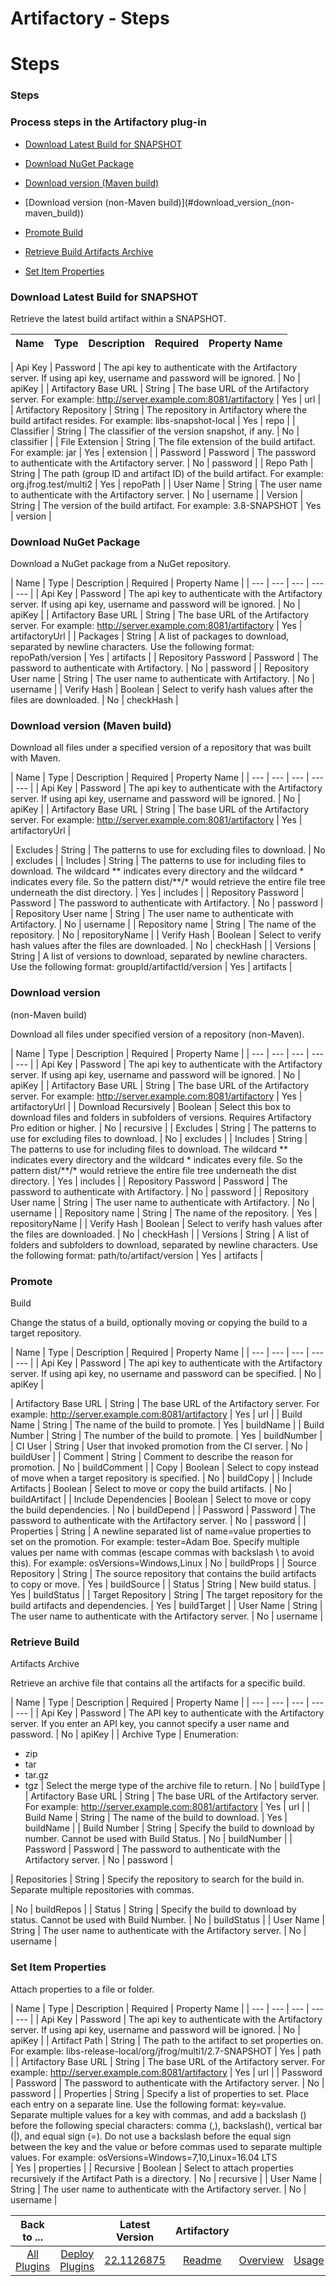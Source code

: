
Artifactory - Steps
===================

# Steps



### Steps




 



### Process steps in the Artifactory plug-in


* [Download Latest Build for 
SNAPSHOT](#download_latest_build_for_snapshot)
* [Download NuGet Package](#download_nuget_package)
* [Download version 
(Maven build)](#download_version_(maven_build))
* [Download version (non-Maven build)](#download_version_(non-
maven_build))
* [Promote Build](#promote_build)
* [Retrieve Build Artifacts Archive](#retrieve_build_artifacts_archive)

* [Set Item Properties](#set_item_properties)




### Download Latest Build for SNAPSHOT


Retrieve the latest build 
artifact within a SNAPSHOT.




| Name | Type | Description | Required | Property Name |
| --- | --- | --- | --- | --- |

| Api Key | Password | The api key to authenticate with the Artifactory server. If using api key, username and password
 will be ignored.
  | No | apiKey |
| Artifactory Base URL | String | The base URL of the Artifactory server. For 
example: http://server.example.com:8081/artifactory
  | Yes | url |
| Artifactory Repository | String | The repository 
in Artifactory where the build artifact resides. For example: libs-snapshot-local
  | Yes | repo |
| Classifier | String
 | The classifier of the version snapshot, if any. | No | classifier |
| File Extension | String | The file extension of
 the build artifact. For example: jar | Yes | extension |
| Password | Password | The password to authenticate with the 
Artifactory server. | No | password |
| Repo Path | String | The path (group ID and artifact ID) of the build artifact. 
For example: org.jfrog.test/multi2 | Yes | repoPath |
| User Name | String | The user name to authenticate with the 
Artifactory server. | No | username |
| Version | String | The version of the build artifact. For example: 3.8-SNAPSHOT 
| Yes | version |


### Download NuGet Package


Download a NuGet package from a NuGet repository.




| Name | Type | 
Description | Required | Property Name |
| --- | --- | --- | --- | --- |
| Api Key | Password | The api key to 
authenticate with the Artifactory server. If using api key, username and password will be ignored.
  | No | apiKey |
| 
Artifactory Base URL | String | The base URL of the Artifactory server. For example: 
http://server.example.com:8081/artifactory
  | Yes | artifactoryUrl |
| Packages | String | A list of packages to 
download, separated by newline characters. Use the following format: repoPath/version
  | Yes | artifacts |
| Repository
 Password | Password | The password to authenticate with Artifactory. | No | password |
| Repository User name | String 
| The user name to authenticate with Artifactory. | No | username |
| Verify Hash | Boolean | Select to verify hash 
values after the files are downloaded. | No | checkHash |


### Download version (Maven build)


Download all files 
under a specified version of a repository that was built with Maven.




| Name | Type | Description | Required | 
Property Name |
| --- | --- | --- | --- | --- |
| Api Key | Password | The api key to authenticate with the Artifactory 
server. If using api key, username and password will be ignored.
  | No | apiKey |
| Artifactory Base URL | String | The
 base URL of the Artifactory server. For example: http://server.example.com:8081/artifactory
  | Yes | artifactoryUrl |

| Excludes | String | The patterns to use for excluding files to download. | No | excludes |
| Includes | String | The 
patterns to use for including files to download. The wildcard ** indicates every directory and the wildcard * indicates 
every file. So the pattern dist/**/* would retrieve the entire file tree underneath the dist directory.
  | Yes | 
includes |
| Repository Password | Password | The password to authenticate with Artifactory. | No | password |
| 
Repository User name | String | The user name to authenticate with Artifactory. | No | username |
| Repository name | 
String | The name of the repository. | No | repositoryName |
| Verify Hash | Boolean | Select to verify hash values 
after the files are downloaded. | No | checkHash |
| Versions | String | A list of versions to download, separated by 
newline characters. Use the following format: groupId/artifactId/version
  | Yes | artifacts |


### Download version 
(non-Maven build)


Download all files under specified version of a repository (non-Maven).




| Name | Type | 
Description | Required | Property Name |
| --- | --- | --- | --- | --- |
| Api Key | Password | The api key to 
authenticate with the Artifactory server. If using api key, username and password will be ignored.
  | No | apiKey |
| 
Artifactory Base URL | String | The base URL of the Artifactory server. For example: 
http://server.example.com:8081/artifactory
  | Yes | artifactoryUrl |
| Download Recursively | Boolean | Select this box
 to download files and folders in subfolders of versions. Requires Artifactory Pro edition or higher.
  | No | recursive
 |
| Excludes | String | The patterns to use for excluding files to download. | No | excludes |
| Includes | String | 
The patterns to use for including files to download. The wildcard ** indicates every directory and the wildcard * 
indicates every file. So the pattern dist/**/* would retrieve the entire file tree underneath the dist directory.
  | 
Yes | includes |
| Repository Password | Password | The password to authenticate with Artifactory. | No | password |
| 
Repository User name | String | The user name to authenticate with Artifactory. | No | username |
| Repository name | 
String | The name of the repository. | Yes | repositoryName |
| Verify Hash | Boolean | Select to verify hash values 
after the files are downloaded. | No | checkHash |
| Versions | String | A list of folders and subfolders to download, 
separated by newline characters. Use the following format: path/to/artifact/version
  | Yes | artifacts |


### Promote 
Build


Change the status of a build, optionally moving or copying the build to a target repository.




| Name | Type |
 Description | Required | Property Name |
| --- | --- | --- | --- | --- |
| Api Key | Password | The api key to 
authenticate with the Artifactory server. If using api key, no username and password can be specified.
  | No | apiKey |

| Artifactory Base URL | String | The base URL of the Artifactory server. For example: 
http://server.example.com:8081/artifactory
  | Yes | url |
| Build Name | String | The name of the build to promote. | 
Yes | buildName |
| Build Number | String | The number of the build to promote. | Yes | buildNumber |
| CI User | String
 | User that invoked promotion from the CI server. | No | buildUser |
| Comment | String | Comment to describe the 
reason for promotion. | No | buildComment |
| Copy | Boolean | Select to copy instead of move when a target repository 
is specified. | No | buildCopy |
| Include Artifacts | Boolean | Select to move or copy the build artifacts. | No | 
buildArtifact |
| Include Dependencies | Boolean | Select to move or copy the build dependencies. | No | buildDepend |
|
 Password | Password | The password to authenticate with the Artifactory server. | No | password |
| Properties | String
 | A newline separated list of name=value properties to set on the promotion. For example: tester=Adam Boe. Specify 
multiple values per name with commas (escape commas with backslash \ to avoid this). For example: 
osVersions=Windows,Linux
  | No | buildProps |
| Source Repository | String | The source repository that contains the 
build artifacts to copy or move. | Yes | buildSource |
| Status | String | New build status. | Yes | buildStatus |
| 
Target Repository | String | The target repository for the build artifacts and dependencies. | Yes | buildTarget |
| 
User Name | String | The user name to authenticate with the Artifactory server. | No | username |


### Retrieve Build 
Artifacts Archive


Retrieve an archive file that contains all the artifacts for a specific build.




| Name | Type | 
Description | Required | Property Name |
| --- | --- | --- | --- | --- |
| Api Key | Password | The API key to 
authenticate with the Artifactory server. If you enter an API key, you cannot specify a user name and password.
  | No |
 apiKey |
| Archive Type | Enumeration:
* zip
* tar
* tar.gz
* tgz
 | Select the merge type of the archive file to 
return. | No | buildType |
| Artifactory Base URL | String | The base URL of the Artifactory server. For example: 
http://server.example.com:8081/artifactory
  | Yes | url |
| Build Name | String | The name of the build to download. | 
Yes | buildName |
| Build Number | String | Specify the build to download by number. Cannot be used with Build Status. |
 No | buildNumber |
| Password | Password | The password to authenticate with the Artifactory server. | No | password |

| Repositories | String | Specify the repository to search for the build in. Separate multiple repositories with commas.

  | No | buildRepos |
| Status | String | Specify the build to download by status. Cannot be used with Build Number. | 
No | buildStatus |
| User Name | String | The user name to authenticate with the Artifactory server. | No | username |



### Set Item Properties


Attach properties to a file or folder.




| Name | Type | Description | Required | 
Property Name |
| --- | --- | --- | --- | --- |
| Api Key | Password | The api key to authenticate with the Artifactory 
server. If using api key, username and password will be ignored.
  | No | apiKey |
| Artifact Path | String | The path 
to the artifact to set properties on. For example: libs-release-local/org/jfrog/multi1/2.7-SNAPSHOT
  | Yes | path |
| 
Artifactory Base URL | String | The base URL of the Artifactory server. For example: 
http://server.example.com:8081/artifactory
  | Yes | url |
| Password | Password | The password to authenticate with the
 Artifactory server. | No | password |
| Properties | String | Specify a list of properties to set. Place each entry on 
a separate line. Use the following format: key=value. Separate multiple values for a key with commas, and add a 
backslash (\) before the following special characters: comma (,), backslash(\), vertical bar (|), and equal sign (=). Do
 not use a backslash before the equal sign between the key and the value or before commas used to separate multiple 
values. For example: osVersions=Windows\=7\,10,Linux\=16.04 LTS\
  | Yes | properties |
| Recursive | Boolean | Select 
to attach properties recursively if the Artifact Path is a directory. | No | recursive |
| User Name | String | The user
 name to authenticate with the Artifactory server. | No | username |





|Back to ...||Latest Version|Artifactory ||||
| :---: | :---: | :---: | :---: | :---: | :---: | :---: |
|[All Plugins](../../index.md)|[Deploy Plugins](../README.md)|[22.1126875](https://raw.githubusercontent.com/UrbanCode/IBM-UCD-PLUGINS/main/files/Artifactory/ucd-Artifactory-22.1126875.zip)|[Readme](README.md)|[Overview](overview.md)|[Usage](usage.md)|[Downloads](downloads.md)|
